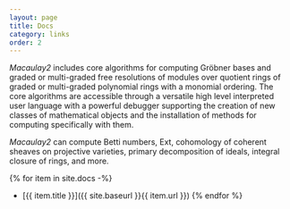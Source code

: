 ```yaml
---
layout: page
title: Docs
category: links
order: 2
---
```


*Macaulay2* includes core algorithms for computing Gröbner bases and graded or multi-graded free resolutions of modules over quotient rings of graded or multi-graded polynomial rings with a monomial ordering. The core algorithms are accessible through a versatile high level interpreted user language with a powerful debugger supporting the creation of new classes of mathematical objects and the installation of methods for computing specifically with them.

*Macaulay2* can compute Betti numbers, Ext, cohomology of coherent sheaves on projective varieties, primary decomposition of ideals, integral closure of rings, and  more.

{% for item in site.docs -%}
* [{{ item.title }}]({{ site.baseurl }}{{ item.url }})
{% endfor %}
